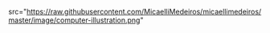 src="https://raw.githubusercontent.com/MicaelliMedeiros/micaellimedeiros/master/image/computer-illustration.png"
